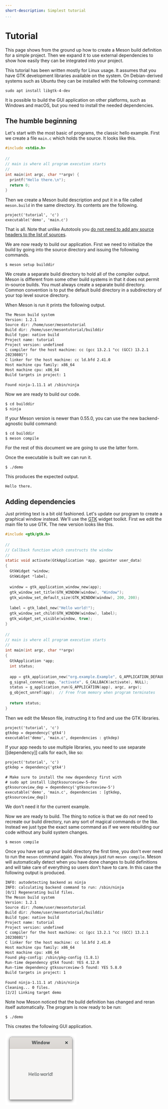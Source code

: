 ```yaml
---
short-description: Simplest tutorial
...
```


# Tutorial

This page shows from the ground up how to create a Meson build
definition for a simple project. Then we expand it to use external
dependencies to show how easily they can be integrated into your
project.

This tutorial has been written mostly for Linux usage. It assumes that
you have GTK development libraries available on the system. On
Debian-derived systems such as Ubuntu they can be installed with the
following command:

```
sudo apt install libgtk-4-dev
```

It is possible to build the GUI application on other platforms, such
as Windows and macOS, but you need to install the needed dependencies.

The humble beginning
-----

Let's start with the most basic of programs, the classic hello
example. First we create a file `main.c` which holds the source. It
looks like this.

```c
#include <stdio.h>

//
// main is where all program execution starts
//
int main(int argc, char **argv) {
  printf("Hello there.\n");
  return 0;
}
```

Then we create a Meson build description and put it in a file called
`meson.build` in the same directory. Its contents are the following.

```meson
project('tutorial', 'c')
executable('demo', 'main.c')
```

That is all. Note that unlike Autotools you [do not need to add any
source headers to the list of
sources](FAQ.md#do-i-need-to-add-my-headers-to-the-sources-list-like-in-autotools).

We are now ready to build our application. First we need
to initialize the build by going into the source directory and issuing
the following commands.

```console
$ meson setup builddir
```

We create a separate build directory to hold all of the compiler
output. Meson is different from some other build systems in that it
does not permit in-source builds. You must always create a separate
build directory. Common convention is to put the default build
directory in a subdirectory of your top level source directory.

When Meson is run it prints the following output.

    The Meson build system
    Version: 1.2.1
    Source dir: /home/user/mesontutorial
    Build dir: /home/user/mesontutorial/builddir
    Build type: native build
    Project name: tutorial
    Project version: undefined
    C compiler for the host machine: cc (gcc 13.2.1 "cc (GCC) 13.2.1 20230801")
    C linker for the host machine: cc ld.bfd 2.41.0
    Host machine cpu family: x86_64
    Host machine cpu: x86_64
    Build targets in project: 1

    Found ninja-1.11.1 at /sbin/ninja

Now we are ready to build our code.


```console
$ cd builddir
$ ninja
```

If your Meson version is newer than 0.55.0, you can use the new
backend-agnostic build command:

```console
$ cd builddir
$ meson compile
```

For the rest of this document we are going to use the latter form.

Once the executable is built we can run it.

```console
$ ./demo
```

This produces the expected output.

    Hello there.

Adding dependencies
-----

Just printing text is a bit old fashioned. Let's update our program to
create a graphical window instead. We'll use the
[GTK](https://gtk.org) widget toolkit. First we edit the main file to
use GTK. The new version looks like this.

```c
#include <gtk/gtk.h>

//
// Callback function which constructs the window
//
static void activate(GtkApplication *app, gpointer user_data)
{
  GtkWidget *window;
  GtkWidget *label;

  window = gtk_application_window_new(app);
  gtk_window_set_title(GTK_WINDOW(window), "Window");
  gtk_window_set_default_size(GTK_WINDOW(window), 200, 200);

  label = gtk_label_new("Hello world!");
  gtk_window_set_child(GTK_WINDOW(window), label);
  gtk_widget_set_visible(window, true);
}

//
// main is where all program execution starts
//
int main(int argc, char **argv)
{
  GtkApplication *app;
  int status;

  app = gtk_application_new("org.example.Example", G_APPLICATION_DEFAULT_FLAGS);
  g_signal_connect(app, "activate", G_CALLBACK(activate), NULL);
  status = g_application_run(G_APPLICATION(app), argc, argv);
  g_object_unref(app);  // Free from memory when program terminates

  return status;
}
```

Then we edit the Meson file, instructing it to find and use the GTK
libraries.

```meson
project('tutorial', 'c')
gtkdep = dependency('gtk4')
executable('demo', 'main.c', dependencies : gtkdep)
```

If your app needs to use multiple libraries, you need to use separate
[[dependency]] calls for each, like so:

```meson
project('tutorial', 'c')
gtkdep = dependency('gtk4')

# Make sure to install the new dependency first with
# sudo apt install libgtksourceview-5-dev
gtksourceview_dep = dependency('gtksourceview-5')
executable('demo', 'main.c', dependencies : [gtkdep, gtksourceview_dep])
```

We don't need it for the current example.

Now we are ready to build. The thing to notice is that we do *not*
need to recreate our build directory, run any sort of magical commands
or the like. Instead we just type the exact same command as if we were
rebuilding our code without any build system changes.

```console
$ meson compile
```

Once you have set up your build directory the first time, you don't
ever need to run the `meson` command again. You always just run `meson
compile`. Meson will automatically detect when you have done changes
to build definitions and will take care of everything so users don't
have to care. In this case the following output is produced.

    INFO: autodetecting backend as ninja
    INFO: calculating backend command to run: /sbin/ninja
    [0/1] Regenerating build files.
    The Meson build system
    Version: 1.2.1
    Source dir: /home/user/mesontutorial
    Build dir: /home/user/mesontutorial/builddir
    Build type: native build
    Project name: tutorial
    Project version: undefined
    C compiler for the host machine: cc (gcc 13.2.1 "cc (GCC) 13.2.1 20230801")
    C linker for the host machine: cc ld.bfd 2.41.0
    Host machine cpu family: x86_64
    Host machine cpu: x86_64
    Found pkg-config: /sbin/pkg-config (1.8.1)
    Run-time dependency gtk4 found: YES 4.12.0
    Run-time dependency gtksourceview-5 found: YES 5.8.0
    Build targets in project: 1

    Found ninja-1.11.1 at /sbin/ninja
    Cleaning... 0 files.
    [2/2] Linking target demo

Note how Meson noticed that the build definition has changed and reran
itself automatically. The program is now ready to be run:

```
$ ./demo
```

This creates the following GUI application.

![GTK sample application screenshot](images/gtksample.png)
